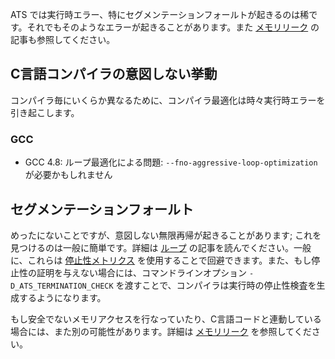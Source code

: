 ATS では実行時エラー、特にセグメンテーションフォールトが起きるのは稀です。それでもそのようなエラーが起きることがあります。また
[メモリリーク](Memory-leaks.md) の記事も参照してください。

## C言語コンパイラの意図しない挙動

コンパイラ毎にいくらか異なるために、コンパイラ最適化は時々実行時エラーを引き起こします。

### GCC

* GCC 4.8: ループ最適化による問題: `--fno-aggressive-loop-optimization` が必要かもしれません


## セグメンテーションフォールト

めったにないことですが、意図しない無限再帰が起きることがあります; これを見つけるのは一般に簡単です。詳細は [ループ](loops.md)
の記事を読んでください。一般に、これらは [停止性メトリクス](termination-metrics.md)
を使用することで回避できます。また、もし停止性の証明を与えない場合には、コマンドラインオプション `-D_ATS_TERMINATION_CHECK`
を渡すことで、コンパイラは実行時の停止性検査を生成するようになります。

もし安全でないメモリアクセスを行なっていたり、C言語コードと連動している場合には、また別の可能性があります。詳細は
[メモリリーク](Memory-leaks.md) を参照してください。
